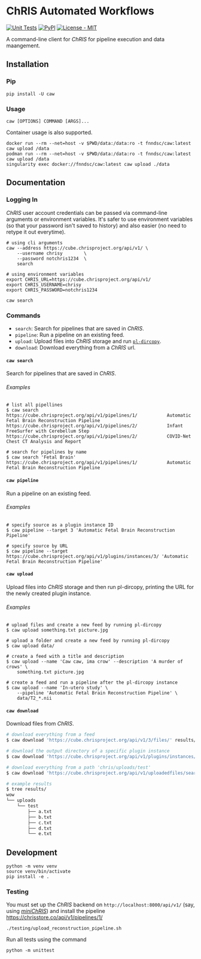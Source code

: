 # ChRIS Automated Workflows

[![Unit Tests](https://github.com/FNNDSC/caw/actions/workflows/test.yml/badge.svg)](https://github.com/FNNDSC/caw/actions)
[![PyPI](https://img.shields.io/pypi/v/caw)](https://pypi.org/project/caw/)
[![License - MIT](https://img.shields.io/pypi/l/caw)](https://github.com/FNNDSC/caw/blob/master/LICENSE)

A command-line client for _ChRIS_ for pipeline execution and data maangement.

## Installation

### Pip

```shell
pip install -U caw
```

### Usage

```shell
caw [OPTIONS] COMMAND [ARGS]...
```

Container usage is also supported.


```shell
docker run --rm --net=host -v $PWD/data:/data:ro -t fnndsc/caw:latest caw upload /data
podman run --rm --net=host -v $PWD/data:/data:ro -t fnndsc/caw:latest caw upload /data
singularity exec docker://fnndsc/caw:latest caw upload ./data
```

## Documentation

### Logging In

_ChRIS_ user account credentials can be passed via command-line arguments or environment variables.
It's safer to use environment variables (so that your password isn't saved to history)
and also easier (no need to retype it out everytime).

```shell
# using cli arguments
caw --address https://cube.chrisproject.org/api/v1/ \
    --username chrisy        \
    --password notchris1234  \
    search

# using environment variables
export CHRIS_URL=https://cube.chrisproject.org/api/v1/
export CHRIS_USERNAME=chrisy
export CHRIS_PASSWORD=notchris1234

caw search
```

### Commands

- `search`:   Search for pipelines that are saved in _ChRIS_.
- `pipeline`: Run a pipeline on an existing feed.
- `upload`:   Upload files into _ChRIS_ storage and run [`pl-dircopy`](https://chrisstore.co/plugin/25).
- `download`: Download everything from a _ChRIS_ url.

#### `caw search`

Search for pipelines that are saved in _ChRIS_.

###### Examples

```shell
# list all pipellines
$ caw search
https://cube.chrisproject.org/api/v1/pipelines/1/           Automatic Fetal Brain Reconstruction Pipeline
https://cube.chrisproject.org/api/v1/pipelines/2/           Infant FreeSurfer with Cerebellum Step
https://cube.chrisproject.org/api/v1/pipelines/2/           COVID-Net Chest CT Analysis and Report

# search for pipelines by name
$ caw search 'Fetal Brain'
https://cube.chrisproject.org/api/v1/pipelines/1/           Automatic Fetal Brain Reconstruction Pipeline
```

#### `caw pipeline`

Run a pipeline on an existing feed.

###### Examples

```shell
# specify source as a plugin instance ID
$ caw pipeline --target 3 'Automatic Fetal Brain Reconstruction Pipeline'

# specify source by URL
$ caw pipeline --target https://cube.chrisproject.org/api/v1/plugins/instances/3/ 'Automatic Fetal Brain Reconstruction Pipeline'
```

#### `caw upload`

Upload files into _ChRIS_ storage and then run pl-dircopy, printing the URL for the newly created plugin instance.

###### Examples

```shell
# upload files and create a new feed by running pl-dircopy
$ caw upload something.txt picture.jpg

# upload a folder and create a new feed by running pl-dircopy
$ caw upload data/

# create a feed with a title and description
$ caw upload --name 'Caw caw, ima crow' --description 'A murder of crows' \
    something.txt picture.jpg

# create a feed and run a pipeline after the pl-dircopy instance
$ caw upload --name 'In-utero study' \
    --pipeline 'Automatic Fetal Brain Reconstruction Pipeline' \
    data/T2_*.nii
```

#### `caw download`

Download files from _ChRIS_.

```bash
# download everything from a feed
$ caw download 'https://cube.chrisproject.org/api/v1/3/files/' results/

# download the output directory of a specific plugin instance
$ caw download 'https://cube.chrisproject.org/api/v1/plugins/instances/5/files/' results/

# download everything from a path 'chris/uploads/test'
$ caw download 'https://cube.chrisproject.org/api/v1/uploadedfiles/search/?fname=chris%2Fuploads%2Ftest' results/

# example results
$ tree results/
wow
└── uploads
    └── test
        ├── a.txt
        ├── b.txt
        ├── c.txt
        ├── d.txt
        └── e.txt
```

## Development

```shell
python -m venv venv
source venv/bin/activate
pip install -e .
```

### Testing

You must set up the _ChRIS_ backend on `http://localhost:8000/api/v1/`
(say, using [_miniChRIS_](https://github.com/FNNDSC/miniChRIS))
and install the pipeline https://chrisstore.co/api/v1/pipelines/1/

```shell
./testing/upload_reconstruction_pipeline.sh
```

Run all tests using the command

```shell
python -m unittest
```
